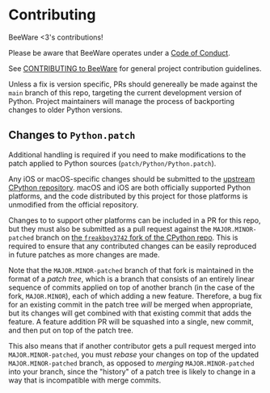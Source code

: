 # Contributing

BeeWare <3's contributions!

Please be aware that BeeWare operates under a [Code of
Conduct](https://beeware.org/community/behavior/code-of-conduct/).

See [CONTRIBUTING to BeeWare](https://beeware.org/contributing) for general
project contribution guidelines.

Unless a fix is version specific, PRs should genereally be made against the
`main` branch of this repo, targeting the current development version of Python.
Project maintainers will manage the process of backporting changes to older
Python versions.

## Changes to `Python.patch`

Additional handling is required if you need to make modifications to the patch
applied to Python sources (`patch/Python/Python.patch`).

Any iOS or macOS-specific changes should be submitted to the [upstream CPython
repository](https://github.com/python/cpython). macOS and iOS are both
officially supported Python platforms, and the code distributed by this project
for those platforms is unmodified from the official repository.

Changes to to support other platforms can be included in a PR for this repo, but
they must also be submitted as a pull request against the `MAJOR.MINOR-patched`
branch on [the `freakboy3742` fork of the CPython
repo](https://github.com/freakboy3742/cpython). This is required to ensure that
any contributed changes can be easily reproduced in future patches as more
changes are made.

Note that the `MAJOR.MINOR-patched` branch of that fork is maintained in the format
of a *patch tree*, which is a branch that consists of an entirely linear sequence of
commits applied on top of another branch (in the case of the fork, `MAJOR.MINOR`),
each of which adding a new feature. Therefore, a bug fix for an existing commit
in the patch tree *will* be merged when appropriate, but its changes will get combined
with that existing commit that adds the feature. A feature addition PR will be squashed
into a single, new commit, and then put on top of the patch tree.

This also means that if another contributor gets a pull request merged into
`MAJOR.MINOR-patched`, you must *rebase* your changes on top of the updated
`MAJOR.MINOR-patched` branch, as opposed to *merging* `MAJOR.MINOR-patched` into your
branch, since the "history" of a patch tree is likely to change in a way that is
incompatible with merge commits.
